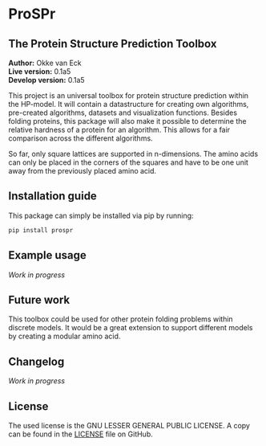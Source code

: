 # ProSPr
## The Protein Structure Prediction Toolbox
**Author:** Okke van Eck  
**Live version:** 0.1a5  
**Develop version:** 0.1a5  

This project is an universal toolbox for protein structure prediction within the HP-model.
It will contain a datastructure for creating own algorithms, pre-created algorithms, datasets and visualization functions.
Besides folding proteins, this package will also make it possible to determine the relative hardness of a protein for an algorithm.
This allows for a fair comparison across the different algorithms.

So far, only square lattices are supported in n-dimensions.
The amino acids can only be placed in the corners of the squares and have to be one unit away from the previously placed amino acid.

## Installation guide
This package can simply be installed via pip by running:
```bash
pip install prospr
```

## Example usage
*Work in progress*

## Future work
This toolbox could be used for other protein folding problems within discrete models.
It would be a great extension to support different models by creating a modular amino acid. 

## Changelog
*Work in progress*

## License
The used license is the GNU LESSER GENERAL PUBLIC LICENSE.
A copy can be found in the [LICENSE](LICENSE) file on GitHub.
